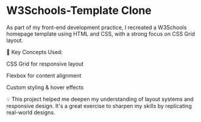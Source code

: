 # W3Schools-Template Clone
As part of my front-end development practice, I recreated a W3Schools homepage template using HTML and CSS, with a strong focus on CSS Grid layout.

🔧 Key Concepts Used:

CSS Grid for responsive layout

Flexbox for content alignment

Custom styling & hover effects

💡 This project helped me deepen my understanding of layout systems and responsive design. It's a great exercise to sharpen my skills by replicating real-world designs.
